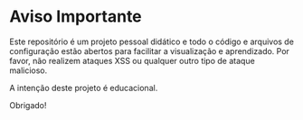 # Aviso Importante

Este repositório é um projeto pessoal didático e todo o código e arquivos de configuração estão abertos para facilitar a visualização e aprendizado. Por favor, não realizem ataques XSS ou qualquer outro tipo de ataque malicioso. 

A intenção deste projeto é educacional.

Obrigado!